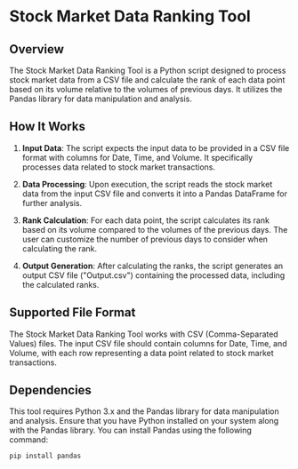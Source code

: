 # Stock Market Data Ranking Tool

## Overview

The Stock Market Data Ranking Tool is a Python script designed to process stock market data from a CSV file and calculate the rank of each data point based on its volume relative to the volumes of previous days. It utilizes the Pandas library for data manipulation and analysis.

## How It Works

1. **Input Data**: The script expects the input data to be provided in a CSV file format with columns for Date, Time, and Volume. It specifically processes data related to stock market transactions.

2. **Data Processing**: Upon execution, the script reads the stock market data from the input CSV file and converts it into a Pandas DataFrame for further analysis.

3. **Rank Calculation**: For each data point, the script calculates its rank based on its volume compared to the volumes of the previous days. The user can customize the number of previous days to consider when calculating the rank.

4. **Output Generation**: After calculating the ranks, the script generates an output CSV file ("Output.csv") containing the processed data, including the calculated ranks.

## Supported File Format

The Stock Market Data Ranking Tool works with CSV (Comma-Separated Values) files. The input CSV file should contain columns for Date, Time, and Volume, with each row representing a data point related to stock market transactions.

## Dependencies

This tool requires Python 3.x and the Pandas library for data manipulation and analysis. Ensure that you have Python installed on your system along with the Pandas library. You can install Pandas using the following command:

```bash
pip install pandas
